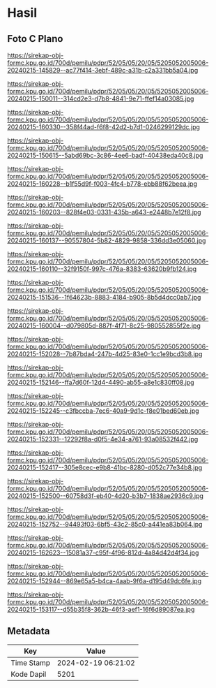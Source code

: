# Hasil

## Foto C Plano

https://sirekap-obj-formc.kpu.go.id/700d/pemilu/pdpr/52/05/05/20/05/5205052005006-20240215-145829--ac77f414-3ebf-489c-a31b-c2a331bb5a04.jpg

https://sirekap-obj-formc.kpu.go.id/700d/pemilu/pdpr/52/05/05/20/05/5205052005006-20240215-150011--314cd2e3-d7b8-4841-9e71-ffef14a03085.jpg

https://sirekap-obj-formc.kpu.go.id/700d/pemilu/pdpr/52/05/05/20/05/5205052005006-20240215-160330--358f44ad-f6f8-42d2-b7d1-0246299129dc.jpg

https://sirekap-obj-formc.kpu.go.id/700d/pemilu/pdpr/52/05/05/20/05/5205052005006-20240215-150615--5abd69bc-3c86-4ee6-badf-40438eda40c8.jpg

https://sirekap-obj-formc.kpu.go.id/700d/pemilu/pdpr/52/05/05/20/05/5205052005006-20240215-160228--b1f55d9f-f003-4fc4-b778-ebb88f62beea.jpg

https://sirekap-obj-formc.kpu.go.id/700d/pemilu/pdpr/52/05/05/20/05/5205052005006-20240215-160203--828f4e03-0331-435b-a643-e2448b7e12f8.jpg

https://sirekap-obj-formc.kpu.go.id/700d/pemilu/pdpr/52/05/05/20/05/5205052005006-20240215-160137--90557804-5b82-4829-9858-336dd3e05060.jpg

https://sirekap-obj-formc.kpu.go.id/700d/pemilu/pdpr/52/05/05/20/05/5205052005006-20240215-160110--32f9150f-997c-476a-8383-63620b9fb124.jpg

https://sirekap-obj-formc.kpu.go.id/700d/pemilu/pdpr/52/05/05/20/05/5205052005006-20240215-151536--1f64623b-8883-4184-b905-8b5d4dcc0ab7.jpg

https://sirekap-obj-formc.kpu.go.id/700d/pemilu/pdpr/52/05/05/20/05/5205052005006-20240215-160004--d079805d-887f-4f71-8c25-980552855f2e.jpg

https://sirekap-obj-formc.kpu.go.id/700d/pemilu/pdpr/52/05/05/20/05/5205052005006-20240215-152028--7b87bda4-247b-4d25-83e0-1cc1e9bcd3b8.jpg

https://sirekap-obj-formc.kpu.go.id/700d/pemilu/pdpr/52/05/05/20/05/5205052005006-20240215-152146--ffa7d60f-12d4-4490-ab55-a8e1c830ff08.jpg

https://sirekap-obj-formc.kpu.go.id/700d/pemilu/pdpr/52/05/05/20/05/5205052005006-20240215-152245--c3fbccba-7ec6-40a9-9d1c-f8e01bed60eb.jpg

https://sirekap-obj-formc.kpu.go.id/700d/pemilu/pdpr/52/05/05/20/05/5205052005006-20240215-152331--12292f8a-d0f5-4e34-a761-93a08532f442.jpg

https://sirekap-obj-formc.kpu.go.id/700d/pemilu/pdpr/52/05/05/20/05/5205052005006-20240215-152417--305e8cec-e9b8-41bc-8280-d052c77e34b8.jpg

https://sirekap-obj-formc.kpu.go.id/700d/pemilu/pdpr/52/05/05/20/05/5205052005006-20240215-152500--60758d3f-eb40-4d20-b3b7-1838ae2936c9.jpg

https://sirekap-obj-formc.kpu.go.id/700d/pemilu/pdpr/52/05/05/20/05/5205052005006-20240215-152752--94493f03-6bf5-43c2-85c0-a441ea83b064.jpg

https://sirekap-obj-formc.kpu.go.id/700d/pemilu/pdpr/52/05/05/20/05/5205052005006-20240215-162623--15081a37-c95f-4f96-812d-4a84d42d4f34.jpg

https://sirekap-obj-formc.kpu.go.id/700d/pemilu/pdpr/52/05/05/20/05/5205052005006-20240215-152944--869e65a5-b4ca-4aab-9f6a-d195d49dc6fe.jpg

https://sirekap-obj-formc.kpu.go.id/700d/pemilu/pdpr/52/05/05/20/05/5205052005006-20240215-153117--d55b35f8-362b-46f3-aef1-16f6d89087ea.jpg


## Metadata

| Key        | Value               |
| ---------- | ------------------- |
| Time Stamp | 2024-02-19 06:21:02 |
| Kode Dapil | 5201                |



